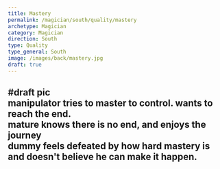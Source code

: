 ```yaml
---
title: Mastery
permalink: /magician/south/quality/mastery
archetype: Magician
category: Magician
direction: South
type: Quality
type_general: South
image: /images/back/mastery.jpg
draft: true
---
```

#draft pic  
manipulator tries to master to control. wants to reach the end.   
mature knows there is no end, and enjoys the journey  
dummy feels defeated by how hard mastery is and doesn't believe he can make it happen. 
---
